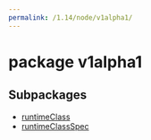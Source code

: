 ```yaml
---
permalink: /1.14/node/v1alpha1/
---
```


# package v1alpha1



## Subpackages

* [runtimeClass](node-v1alpha1-runtimeClass.md)
* [runtimeClassSpec](node-v1alpha1-runtimeClassSpec.md)